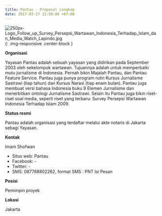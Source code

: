 ```yaml
---
title: Pantau - Proposal Lengkap
date: 2017-03-27 15:50:00 +07:00
---
```


![250px-Logo_Follow_up_Survey_Persepsi_Wartawan_Indonesia_Terhadap_Islam_dan_Media_Watch_Lapindo.jpg](/uploads/250px-Logo_Follow_up_Survey_Persepsi_Wartawan_Indonesia_Terhadap_Islam_dan_Media_Watch_Lapindo.jpg){: .img-responsive .center-block }

**Organisasi**

Yayasan Pantau adalah sebuah yayasan yang didirikan pada September 2003 oleh sekelompok wartawan. Tujuannya adalah untuk memperbaiki mutu jurnalisme di Indonesia. Pernah bikin Majalah Pantau, dan Pantau Feature Service. Pantau juga punya program rutin Kursus Jurnalisme Sastrawi (tiap tahun) dan Kursus Narasi (tiap enam bulan). Pantau juga membuat versi bahasa Indonesia buku 9 Elemen Jurnalisme dan menerbitkan ontologi Jurnalisme Sastrawi. Selain itu Pantau juga bikin riset-riset soal media, seperti riset yang terbaru: Survey Persepsi Wartawan Indonesia Terhadap Islam 2009.

**Status resmi**

Pantau adalah organisasi yang terdaftar melalui akte notaris di Jakarta sebagi Yayasan.

**Kontak**

Imam Shofwan
* Situs web: Pantau
* Facebook: -
* Twitter: -
* SMS: 087788802262, format SMS : PNT <spasi> Isi Pesan

**Posisi**

Pemimpin proyek

**Lokasi**

Jakarta